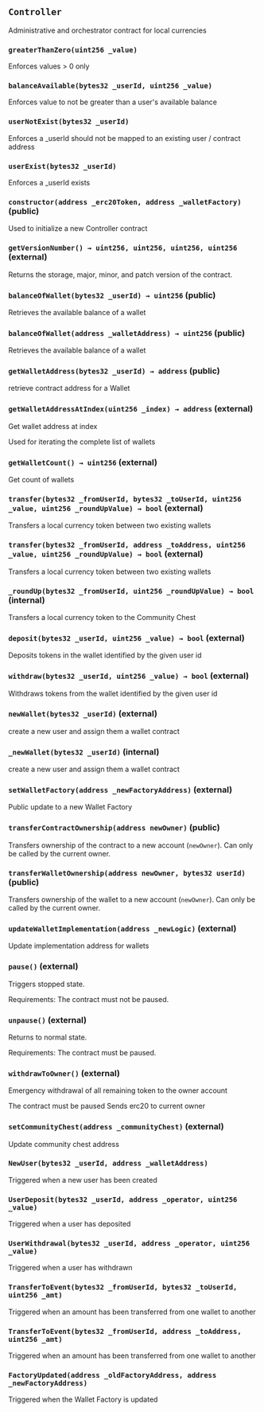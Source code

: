 ## `Controller`



Administrative and orchestrator contract for local currencies



### `greaterThanZero(uint256 _value)`

Enforces values > 0 only



### `balanceAvailable(bytes32 _userId, uint256 _value)`

Enforces value to not be greater than a user's available balance



### `userNotExist(bytes32 _userId)`

Enforces a _userId should not be mapped to an existing user / contract address



### `userExist(bytes32 _userId)`

Enforces a _userId exists




### `constructor(address _erc20Token, address _walletFactory)` (public)

Used to initialize a new Controller contract





### `getVersionNumber() → uint256, uint256, uint256, uint256` (external)

Returns the storage, major, minor, and patch version of the contract.




### `balanceOfWallet(bytes32 _userId) → uint256` (public)

Retrieves the available balance of a wallet





### `balanceOfWallet(address _walletAddress) → uint256` (public)

Retrieves the available balance of a wallet





### `getWalletAddress(bytes32 _userId) → address` (public)

retrieve contract address for a Wallet





### `getWalletAddressAtIndex(uint256 _index) → address` (external)

Get wallet address at index


Used for iterating the complete list of wallets


### `getWalletCount() → uint256` (external)

Get count of wallets




### `transfer(bytes32 _fromUserId, bytes32 _toUserId, uint256 _value, uint256 _roundUpValue) → bool` (external)

Transfers a local currency token between two existing wallets





### `transfer(bytes32 _fromUserId, address _toAddress, uint256 _value, uint256 _roundUpValue) → bool` (external)

Transfers a local currency token between two existing wallets





### `_roundUp(bytes32 _fromUserId, uint256 _roundUpValue) → bool` (internal)

Transfers a local currency token to the Community Chest





### `deposit(bytes32 _userId, uint256 _value) → bool` (external)

Deposits tokens in the wallet identified by the given user id





### `withdraw(bytes32 _userId, uint256 _value) → bool` (external)

Withdraws tokens from the wallet identified by the given user id





### `newWallet(bytes32 _userId)` (external)

create a new user and assign them a wallet contract





### `_newWallet(bytes32 _userId)` (internal)

create a new user and assign them a wallet contract





### `setWalletFactory(address _newFactoryAddress)` (external)

Public update to a new Wallet Factory





### `transferContractOwnership(address newOwner)` (public)

Transfers ownership of the contract to a new account (`newOwner`).
Can only be called by the current owner.






### `transferWalletOwnership(address newOwner, bytes32 userId)` (public)

Transfers ownership of the wallet to a new account (`newOwner`).
Can only be called by the current owner.






### `updateWalletImplementation(address _newLogic)` (external)

Update implementation address for wallets





### `pause()` (external)

Triggers stopped state.



Requirements: The contract must not be paused.

### `unpause()` (external)

Returns to normal state.



Requirements: The contract must be paused.

### `withdrawToOwner()` (external)

Emergency withdrawal of all remaining token to the owner account



The contract must be paused
Sends erc20 to current owner

### `setCommunityChest(address _communityChest)` (external)

Update community chest address






### `NewUser(bytes32 _userId, address _walletAddress)`

Triggered when a new user has been created





### `UserDeposit(bytes32 _userId, address _operator, uint256 _value)`

Triggered when a user has deposited





### `UserWithdrawal(bytes32 _userId, address _operator, uint256 _value)`

Triggered when a user has withdrawn





### `TransferToEvent(bytes32 _fromUserId, bytes32 _toUserId, uint256 _amt)`

Triggered when an amount has been transferred from one wallet to another





### `TransferToEvent(bytes32 _fromUserId, address _toAddress, uint256 _amt)`

Triggered when an amount has been transferred from one wallet to another





### `FactoryUpdated(address _oldFactoryAddress, address _newFactoryAddress)`

Triggered when the Wallet Factory is updated





